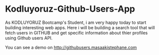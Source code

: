 # Kodluyoruz-Github-Users-App
As KODLUYORUZ Bootcamp's Student, i am very happy today to start building interesting web apps. 
Here i will be building a search tool that will fetch users in GITHUB and get specific information about thier profiles using Github users API. 

You can see a demo on http://githubusers.masaakistephane.com
